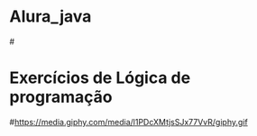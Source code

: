 # Alura_java
#<h1>Exercícios de Lógica de programação </h1>
#https://media.giphy.com/media/l1PDcXMtjsSJx77VvR/giphy.gif
